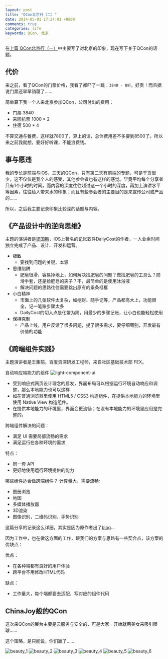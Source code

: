 ```yaml
---
layout: post
title: "QCon北京行（二）"
date: 2014-05-01 17:24:01 +0800
comments: true
categories: life
keywords: QCon, 北京
---
```


在[上篇 QCon北京行（一）](/blog/2014/05/01/qcon-beijing-1/)中主要写了对北京的印象，现在写下关于QCon的话题。

## 代价
来之前，看了QCon的门票价格，我看了都吓了一跳：`3840 - 8折`，好贵！而且据说门票还早早销罄了……

简单算下我一个人来北京参加QCon，公司付出的费用：

* 门票 3840
* 来回机票 1000 * 2
* 住宿 500 * 4

不算交通与餐费，这样就7800了，算上的话，总体费用差不多要到8500了。所以来之前我就想，要好好听课，不能浪费钱。

## 事与愿违
我的专长是前端与iOS，三天的QCon，只有第二天有前端的专题，可是干货很少，这不仅仅是我个人的感受，其他参会者也有这样的感觉。毕竟平均每个分享者只有1个小时的时间，而内容的深度往往超过这一个小时的深度，再加上演讲水平等因素，往往给人带来水的印象；而且有些参会者的主要目的是来宣传公司或产品的……

所以，之后我主要记录印象比较深的话题与内容。

## 《产品设计中的逆向思维》

主题的演讲者是[梁国鹏](http://guopengliang.com/)，iOS上著名的记账软件DailyCost的作者，一人业余时间独立完成了产品、设计、开发和运营。

* 极致
  * 要找到问题的关键、本源 
* 思维陷阱
  * 肥皂很滑，容易掉地上，如何解决捡肥皂的问题？做捡肥皂的工具么？防滑手套，还是捡肥皂的夹子？不，最简单的是使用沐浴液
  * 解决问题的思路往往需要跳出原有的条条框框
* 小白精神 
  * 市面上的几张软件太复杂，如挖财、随手记等，产品都高大上，功能很全，记一笔账步骤太多
  * DailyCost的切入点是化繁为简，用最少的步骤记账，让小白也能轻松使用
* 保持克制
  * 产品上线，用户反馈了很多问题，提了很多需求，要仔细甄别，开发最有价值的功能

## 《跨端组件实践》

主题演讲者是王集鹄，百度资深研发工程师，来自社区基础技术部 FEX。

自动响应端能力的组件
![light-component-ui](http://fex.baidu.com/img/light-component/light-component-ui.png)

* 受到响应式网页设计理念的启发，界面布局可以根据运行环境自动响应和调整，那么本地能力也可以这样
* 如在普通浏览器里使用 HTML5 / CSS3 构造组件，在提供本地能力的环境里使用 Native View 构造组件。
* 在提供本地能力的环境里，界面会更流畅；在没有本地能力的环境里应用是完整的。

跨端组件解决的问题：

* 满足 UI 需要局部流畅的需求
* 满足运行在各种环境的需求

特点：

* 同一套 API
* 更好地使用运行环境提供的能力

哪些组件适合做跨端组件？
计算量大，需要流畅:

* 图册浏览
* 地图
* 多媒体播放器
* 3D渲染
* 图像识别，二维码识别、手势识别

这篇分享的记录这么详细，其实是因为原作者出了[blog](http://fex.baidu.com/blog/2014/05/light-component/)...

因为工作中，也在做这方面的工作，跟我们的方案与思路有一些契合点，该方案的优缺点：

优点：

* 在各种端都有良好的用户体验
* 跨平台不用修改HTML代码

缺点：

* 工作量大，每个端都要去适配，写对应的组件代码


## ChinaJoy般的QCon
这次来QCon的展台主要是云服务与安全的，可是大家一开始就用美女来吸引眼球……

这个策略，是只能说，你们赢了……

![beauty_1](/images/2014-05-01-qcon-beijing-2/beauty_1.jpg)
![beauty_2](/images/2014-05-01-qcon-beijing-2/beauty_2.jpg)
![beauty_3](/images/2014-05-01-qcon-beijing-2/beauty_3.jpg)
![beauty_4](/images/2014-05-01-qcon-beijing-2/beauty_4.jpg)
![beauty_5](/images/2014-05-01-qcon-beijing-2/beauty_5.jpg)
![beauty_6](/images/2014-05-01-qcon-beijing-2/beauty_6.jpg)



